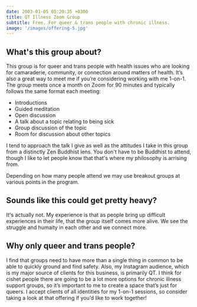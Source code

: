 ```yaml
---
date: 2003-01-05 05:20:35 +0300
title: QT Illness Zoom Group
subtitle: Free. For queer & trans people with chronic illness.
image: '/images/offering-5.jpg'
---
```


## What's this group about?

This group is for queer and trans people with health issues who are looking for camaraderie, community, or connection around matters of health. It’s also a great way to meet me if you’re considering working with me 1-on-1. The group meets once a month on Zoom for 90 minutes and typically follows the same format each meeting:

* Introductions
* Guided meditation
* Open discussion
* A talk about a topic relating to being sick
* Group discussion of the topic
* Room for discussion about other topics

I tend to approach the talk I give as well as the attitudes I take in this group from a distinctly Zen Buddhist lens. You don't have to be Buddhist to attend, though I like to let people know that that's where my philosophy is arrising from. 

Depending on how many people attend we may use breakout groups at various points in the program. 

## Sounds like this could get pretty heavy?

It's actually not. My experience is that as people bring up difficult experiences in their life, that the group itself comes more alive. We see the struggle and humaity in each other and we connect more. 

## Why only queer and trans people?

I find that groups need to have more than a single thing in common to be able to quickly ground and find safety. Also, my Instagram audience, which is my major source of clients for this business, is primarily QT. I think for cishet people there are going to be a lot more options for chronic illness support groups, so it’s important to me to create a space that’s just for queers. I accept clients of all identities for my 1-on-1 sessions, so consider taking a look at that offering if you’d like to work together!
